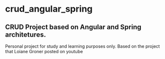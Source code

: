 # crud_angular_spring
## CRUD Project based on Angular and Spring architetures.

Personal project for study and learning purposes only.
Based on the project that Loiane Groner posted on youtube


